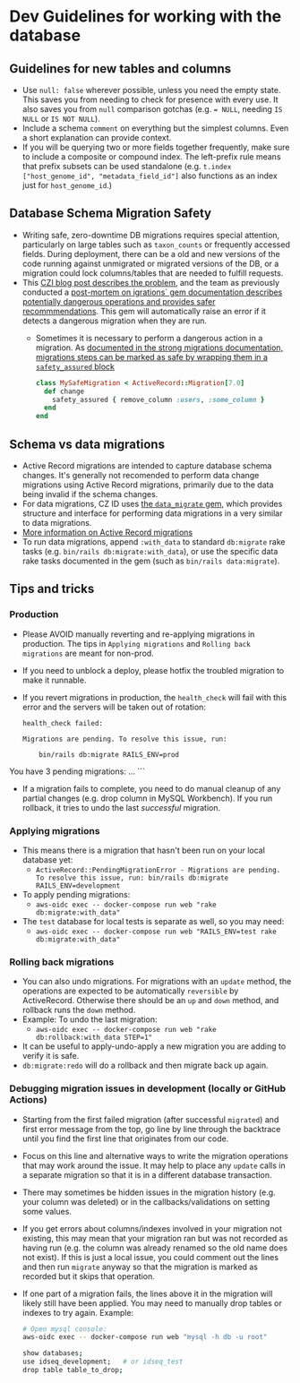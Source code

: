  # Dev Guidelines for working with the database

## Guidelines for new tables and columns

- Use `null: false` wherever possible, unless you need the empty state. This saves you from needing to check for presence with every use. It also saves you from `null` comparison gotchas (e.g. `= NULL`, needing `IS NULL` or `IS NOT NULL`).
- Include a schema `comment` on everything but the simplest columns. Even a short explanation can provide context.
- If you will be querying two or more fields together frequently, make sure to include a composite or compound index. The left-prefix rule means that prefix subsets can be used standalone (e.g. `t.index ["host_genome_id", "metadata_field_id"]` also functions as an index just for `host_genome_id`.)

## Database Schema Migration Safety

- Writing safe, zero-downtime DB migrations requires special attention, particularly on large tables such as `taxon_counts` or frequently accessed fields. During deployment, there can be a  old and new versions of the code running against unmigrated or migrated versions of the DB, or a migration could lock columns/tables that are needed to fulfill requests.
- This [CZI blog post describes the problem](https://medium.com/czi-technology/db-migrations-and-push-safety-in-rails-508bc877dd7e), and the team as previously conducted a [post-mortem on 
igrations` gem documentation describes potentially dangerous operations and provides safer recommmendations](https://github.com/ankane/strong_migrations#checks).  This gem will automatically raise an error if it detects a dangerous migration when they are run.
  - Sometimes it is necessary to perform a dangerous action in a migration.  As [documented in the strong migrations documentation, migrations steps can be marked as safe by wrapping them in a `safety_assured` block](https://github.com/ankane/strong_migrations#assuring-safety)

    ```ruby
    class MySafeMigration < ActiveRecord::Migration[7.0]
      def change
        safety_assured { remove_column :users, :some_column }
      end
    end
    ```

## Schema vs data migrations

- Active Record migrations are intended to capture database schema changes.  It's generally not recomended to perform data change migrations using Active Record migrations, primarily due to the data being invalid if the schema changes.
- For data migrations, CZ ID uses [the `data_migrate` gem](https://github.com/ilyakatz/data-migrate), which provides structure and interface for performing data migrations in a very similar to data migrations.
- [More information on Active Record migrations](https://czi.quip.com/N5eMAFsZ47jX/Rails-Database-migrations)
- To run data migrations, append `:with_data` to standard `db:migrate` rake tasks (e.g. `bin/rails db:migrate:with_data`), or use the specific data rake tasks documented in the gem (such as `bin/rails data:migrate`).

## Tips and tricks

### Production

- Please AVOID manually reverting and re-applying migrations in production. The tips in `Applying migrations` and `Rolling back migrations` are meant for non-prod.
- If you need to unblock a deploy, please hotfix the troubled migration to make it runnable.
- If you revert migrations in production, the `health_check` will fail with this error and the servers will be taken out of rotation:

    ```text
    health_check failed:

    Migrations are pending. To resolve this issue, run:

        bin/rails db:migrate RAILS_ENV=prod

You have 3 pending migrations:
...
    ```

- If a migration fails to complete, you need to do manual cleanup of any partial changes (e.g. drop column in MySQL Workbench). If you run rollback, it tries to undo the last _successful_ migration.

### Applying migrations

- This means there is a migration that hasn't been run on your local database yet:
  - `ActiveRecord::PendingMigrationError - Migrations are pending. To resolve this issue, run: bin/rails db:migrate RAILS_ENV=development`
- To apply pending migrations:
  - `aws-oidc exec -- docker-compose run web "rake db:migrate:with_data"`
- The `test` database for local tests is separate as well, so you may need:
  - `aws-oidc exec -- docker-compose run web "RAILS_ENV=test rake db:migrate:with_data"`

### Rolling back migrations

- You can also undo migrations. For migrations with an `update` method, the operations are expected to be automatically `reversible` by ActiveRecord. Otherwise there should be an `up` and `down` method, and rollback runs the `down` method.
- Example: To undo the last migration:
  - `aws-oidc exec -- docker-compose run web "rake db:rollback:with_data STEP=1"`
- It can be useful to apply-undo-apply a new migration you are adding to verify it is safe.
- `db:migrate:redo` will do a rollback and then migrate back up again.

### Debugging migration issues in development (locally or GitHub Actions)

- Starting from the first failed migration (after successful `migrated`) and first error message from the top, go line by line through the backtrace until you find the first line that originates from our code.
- Focus on this line and alternative ways to write the migration operations that may work around the issue. It may help to place any `update` calls in a separate migration so that it is in a different database transaction.
- There may sometimes be hidden issues in the migration history (e.g. your column was deleted) or in the callbacks/validations on setting some values.
- If you get errors about columns/indexes involved in your migration not existing, this may mean that your migration ran but was not recorded as having run (e.g. the column was already renamed so the old name does not exist). If this is just a local issue, you could comment out the lines and then run `migrate` anyway so that the migration is marked as recorded but it skips that operation.
- If one part of a migration fails, the lines above it in the migration will likely still have been applied. You may need to manually drop tables or indexes to try again. Example:

    ```bash
    # Open mysql console:
    aws-oidc exec -- docker-compose run web "mysql -h db -u root"

    show databases;
    use idseq_development;   # or idseq_test
    drop table table_to_drop;
    ```
